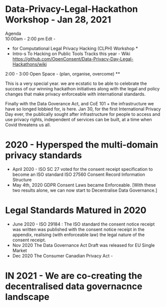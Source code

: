 # Data-Privacy-Legal-Hackathon Workshop - Jan 28, 2021 
Agenda  
10:00am - 2:00 pm Edt - 
* for Computational Legal Privacy Hacking (CLPH) Workshop * 
* Intro-s To Hacking on Public Tools Tracks this year - 
Wiki https://github.com/OpenConsent/Data-Privacy-Day-Legal-Hackathons/wiki

2:00 - 3:00 Open Space - (plan, organise, overcome) 
**

This is a very special year. we are ecstatic to be able to celebrate the success of our winning hackathon initiatives along with the legal and policy changes that make privacy enforceable with international standards.

Finally with the Data Goverance Act, and CoE 101 +  the infrastructure we have so longed lobbied for, is here. Jan 30, for the first International Privacy Day ever, the publically sought after infrastructure for people to access and use privacy rights, independent of services can be built, at a time when Covid threatens us all.  

# 2020 - Hypersped the multi-domain privacy standards 
* April 2020 - ISO SC 27 voted for the consent receipt specification to become an ISO standard ISO 27560 Consent Record Information Structure 
* May 4th, 2020 GDPR Consent Laws became Enforceable. [With these two results alone, we can now start to Decentralise Data Governance.] 

# Legal Standards Matured in 2020
* June 2020 - ISO 29184 :  The ISO standard the consent notice receipt was written  was published with the consent notice receipt in the appendix, realising (with enforceable law) the legal nature of the consent receipt. 
* Nov 2020 The Data Governance Act Draft was released for EU Single Market 
* Dec 2020 The Consumer Canadian Privacy Act - 

# IN 2021 - We are co-creating the decentralised data governacnce landscape
